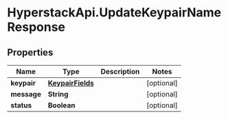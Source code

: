 # HyperstackApi.UpdateKeypairNameResponse

## Properties

Name | Type | Description | Notes
------------ | ------------- | ------------- | -------------
**keypair** | [**KeypairFields**](KeypairFields.md) |  | [optional] 
**message** | **String** |  | [optional] 
**status** | **Boolean** |  | [optional] 


